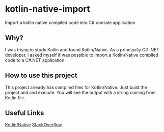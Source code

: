 # kotlin-native-import
Import a kotlin native compiled code into C# console application

## Why?
I was triyng to study Kotlin and found Kotlin/Native. As a principally C# .NET developer, I asked myself if was possible to import a Kotlin/Native compiled code to a C#.NET application.

## How to use this project
This project already has compiled files for Kotlin/Native. Just build the project and and execute. You will see the output with a string coming from Kotlin file.

## Useful Links
[Kotlin/Native](https://kotlinlang.org/docs/reference/native-overview.html)
[StackOverflow](https://stackoverflow.com/questions/49418870/how-can-i-call-functions-in-a-native-c-library-generated-by-kotlin-native-from-c)
